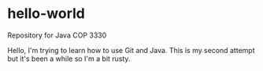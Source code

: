 # hello-world
Repository for Java COP 3330

Hello, I'm trying to learn how to use Git and Java. This is my second attempt but it's been a while so I'm a bit rusty.
